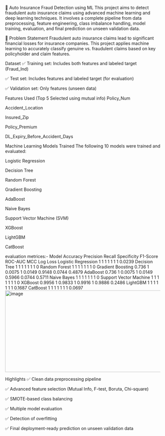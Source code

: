 🚗 Auto Insurance Fraud Detection using ML
This project aims to detect fraudulent auto insurance claims using advanced machine learning and deep learning techniques. It involves a complete pipeline from data preprocessing, feature engineering, class imbalance handling, model training, evaluation, and final prediction on unseen validation data.

🧠 Problem Statement
Fraudulent auto insurance claims lead to significant financial losses for insurance companies. This project applies machine learning to accurately classify genuine vs. fraudulent claims based on key policyholder and claim features.

Dataset
✅ Training set: Includes both features and labeled target (Fraud_Ind)

✅ Test set: Includes features and labeled target (for evaluation)

✅ Validation set: Only features (unseen data)



Features Used (Top 5 Selected using mutual info)
Policy_Num

Accident_Location

Insured_Zip

Policy_Premium

DL_Expiry_Before_Accident_Days


Machine Learning Models Trained
The following 10 models were trained and evaluated:

Logistic Regression

Decision Tree

Random Forest

Gradient Boosting

AdaBoost

Naive Bayes

Support Vector Machine (SVM)

XGBoost

LightGBM

CatBoost



evaluation metrices:- 
Model	Accuracy	Precision	Recall	Specificity	F1-Score	ROC-AUC	MCC	Log Loss
Logistic Regression	1	1	1	1	1	1	1	0.0239
Decision Tree	1	1	1	1	1	1	1	0
Random Forest	1	1	1	1	1	1	1	0
Gradient Boosting	0.736	1	0.0075	1	0.0149	0.9148	0.0744	0.4879
AdaBoost	0.736	1	0.0075	1	0.0149	0.5966	0.0744	0.5711
Naive Bayes	1	1	1	1	1	1	1	0
Support Vector Machine	1	1	1	1	1	1	1	0
XGBoost	0.9956	1	0.9833	1	0.9916	1	0.9886	0.2486
LightGBM	1	1	1	1	1	1	1	0.1687
CatBoost	1	1	1	1	1	1	1	0.0697
<img width="831" height="265" alt="image" src="https://github.com/user-attachments/assets/59573b1a-4016-43fd-b306-c38cf7d84b62" />



Highlights
✅ Clean data preprocessing pipeline

✅ Advanced feature selection (Mutual Info, F-test, Boruta, Chi-square)

✅ SMOTE-based class balancing

✅ Multiple model evaluation

✅ Detection of overfitting

✅ Final deployment-ready prediction on unseen validation data

